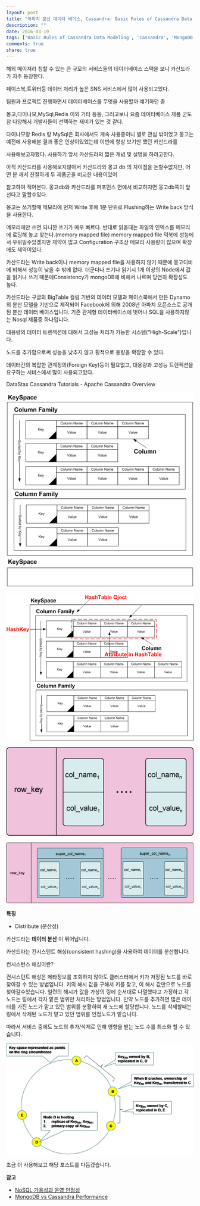 ```yaml
---
layout: post
title: "아파치 분산 데이타 베이스, Cassandra: Basic Rules of Cassandra Data Modeling"
description: ""
date: 2016-03-19
tags: ['Basic Rules of Cassandra Data Modeling', 'cassandra', 'MongoDB vs Cassandra Performance']
comments: true
share: true
---
```


해외 메이져라 칭할 수 있는 큰 규모의 서비스들의 데이터베이스 스택을 보니 카산드라가 자주 등장한다.

페이스북,트위터등 데이터 처리가 높은 SNS 서비스에서 많이 사용되고있다.

  

팀원과 프로젝트 진행하면서 데이터베이스를 무엇을 사용할까 얘기하던 중

몽고,다이나모,MySql,Redis 이외 기타 등등, 그러고보니 요즘 데이터베이스 제품 군도 참 다양해서 개발자들이 선택하는 재미가 있는 것
같다.

다이나모랑 Redis 랑 MySql은 회사에서도 게속 사용중이니 별로 관심 밖이었고 몽고는 예전에 사용해본 결과 좋은 인상이있었는데 이번에
항상 보기만 했던 카산드라를

사용해보고자했다. 사용하기 앞서 카산드라의 짧은 개념 및 설명을 하려고한다.

  

아직 카산드라를 사용해보지않아서 카산드라와 몽고 db 의 차이점을 논할수없지만, 어떤 분 께서 친절하게 두 제품군을 비교한 내용이있어

참고하여 적어본다. 몽고db와 카산드라를 퍼포먼스 면에서 비교하자면 몽고db쪽이 앞선다고 말할수있다.

몽고는 쓰기할때 메모리에 먼저 Write 후에 1분 단위로 Flushing하는 Write back 방식을 사용한다.

메모리에만 쓰면 되니깐 쓰기가 매우 빠르다. 반대로 읽을때는 파일의 인덱스를 메모리에 로딩해 놓고 찾는다.(memory mapped
file) memory mapped file 덕북에 성능에서 우위일수있겠지만 제약이 많고 Configuration 구조상 메모리 사용량이
많으며 확장에도 제약이있다.

  

카산드라는 Write back이나 memory mapped file을 사용하지 않기 때문에 몽고디비에 비해서 성능이 낮을 수 밖에 없다.
더군다나 쓰기나 읽기시 1개 이상의 Node에서 값을 읽거나 쓰기 때문에Consistency가 mongoDB에 비해서 나르며 당연히 확장성도
높다.

  

카산드라는 구글의 BigTable 컬럼 기반의 데이터 모델과 페이스북에서 만든 Dynamo의 분산 모델을 기반으로 제작되어 Facebook에
의해 2008년 아파치 오픈소스로 공개된 분산 데이터 베이스입니다. 기존 관계형 데이터베이스에 벗어나 SQL을 사용하지않는 Nosql 제품중
하나입니다.

대용량의 데이터 트렌젝션에 대해서 고성능 처리가 가능한 시스템(“High-Scale")입니다.

노드를 추가함으로써 성능을 낮추지 않고 횡적으로 용량을 확장할 수 있다.

  

데이터간의 복잡한 관계정의(Foreign Key)등이 필요없고, 대용량과 고성능 트렌젝션을 요구하는 서비스에서 많이 사용되고있다.

  

  

DataStax Cassandra Tutorials - Apache Cassandra Overview  

  

  

  

![](/assets/images/posts/534/2713A74656ED43D60B67F0.GIF)

  

  

![](/assets/images/posts/534/273F724C56ED49570E7DBF.PNG)

  

  

![](/assets/images/posts/534/230F654F56ED45D01A78F9.PNG)

  

![](/assets/images/posts/534/25138C4F56ED45D11635BB.PNG)

  

  

**특징**

  * Distribute (분산성)

카산드라는 **데이터 분산** 이 뛰어납니다.

카산드라는 컨시스턴트 해싱(consistent hashing)을 사용하여 데이터를 분산합니다.

  

컨시스턴스 해싱이란?

컨시스턴트 해싱은 메타정보를 조회하지 않아도 클러스터에서 키가 저장된 노드를 바로 찾아갈 수 있는 방법입니다. 키의 해시 값을 구해서 키를
찾고, 이 해시 값만으로 노드를 찾아갈수있습니다. 일련의 해시가 값을 가상의 링에 순서대로 나열했다고 가정하고 각 노드는 링에서 각자 맡은
범위만 처리하는 방법입니다. 만약 노드를 추가하면 많은 데이터를 가진 노드가 맡고 있던 범위를 분활하여 새 노드에 할당합니다. 노드를
삭제할때는 링에서 삭제된 노드가 맡고 있던 범위를 인접노드가 맡습니다.

따라서 서비스 중에도 노드의 추가/삭제로 인해 영향을 받는 노드 수를 최소화 할 수 있습니다.

  

  

![](/assets/images/posts/534/217A3D4956ED47AE022A0D.PNG)

  

  

조금 더 사용해보고 해당 포스트를 다듬겠습니다.

  

  

**참고**

  * [NoSQL 가용성과 운영 안정성](http://d2.naver.com/helloworld/1039)
  * [MongoDB vs Cassandra Performance](http://bcho.tistory.com/624)

  

